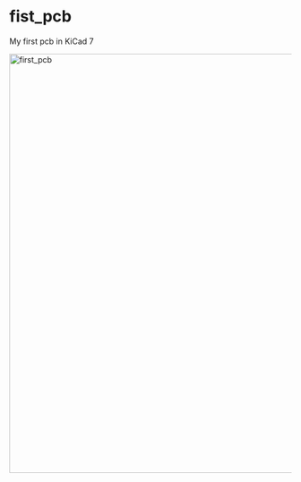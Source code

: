 # fist_pcb
My first pcb in KiCad 7

<img width="750" alt="first_pcb" src="https://github.com/LevanChagelishvili/fist_pcb/assets/105656257/090b741a-bea9-4f6e-bc36-cae0f745d9a5">
